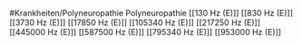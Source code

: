 #Krankheiten/Polyneuropathie
Polyneuropathie
[[130 Hz (E)]]
[[830 Hz (E)]]
[[3730 Hz (E)]]
[[17850 Hz (E)]]
[[105340 Hz (E)]]
[[217250 Hz (E)]]
[[445000 Hz (E)]]
[[587500 Hz (E)]]
[[795340 Hz (E)]]
[[953000 Hz (E)]]